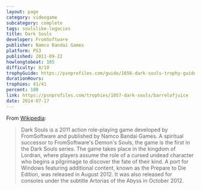 ```yaml
---
layout: page
category: videogame
subcategory: complete
tags: soulslike-legacies
title: Dark Souls
developer: FromSoftware
publisher: Namco Bandai Games
platform: PS3
published: 2011-09-22
howlongtobeat: 105
difficulty: 8/10
trophyGuide: https://psnprofiles.com/guide/1656-dark-souls-trophy-guide
durationHours:
trophies: 41/41
percent: 100
link: https://psnprofiles.com/trophies/1057-dark-souls/barrelofjuice
date: 2014-07-17
---
```


From [Wikipedia](https://en.wikipedia.org/wiki/Dark_Souls_(video_game)):

> Dark Souls is a 2011 action role-playing game developed by FromSoftware and published by Namco Bandai Games. A spiritual successor to FromSoftware's Demon's Souls, the game is the first in the Dark Souls series. The game takes place in the kingdom of Lordran, where players assume the role of a cursed undead character who begins a pilgrimage to discover the fate of their kind. A port for Windows featuring additional content, known as the Prepare to Die Edition, was released in August 2012. It was also released for consoles under the subtitle Artorias of the Abyss in October 2012.
